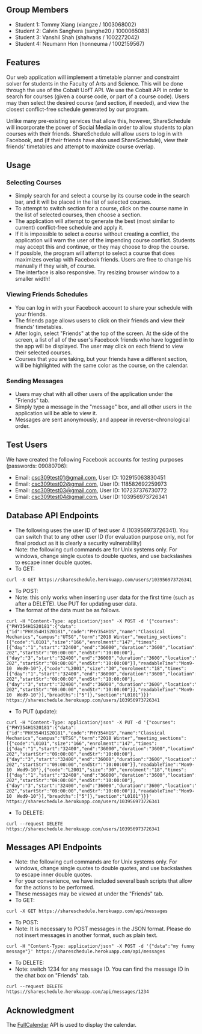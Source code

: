 ## Group Members

* Student 1: Tommy Xiang (xiangze / 1003068002)
* Student 2: Calvin Sanghera (sanghe20 / 1000065083)
* Student 3: Vanshil Shah (shahvans / 1002272042)
* Student 4: Neumann Hon (honneuma / 1002159567)

## Features

Our web application will implement a timetable planner and constraint solver for students in the Faculty of Arts and Science. This will be done through the use of the Cobalt UofT API. We use the Cobalt API in order to search for courses (given a course code, or part of a course code). Users may then select the desired course (and section, if needed), and view the closest conflict-free schedule generated by our program.

Unlike many pre-existing services that allow this, however, ShareSchedule will incorporate the power of Social Media in order to allow students to plan courses with their friends. ShareSchedule will allow users to log in with Facebook, and (if their friends have also used ShareSchedule), view their friends' timetables and attempt to maximize course overlap.

## Usage ##
### Selecting Courses ###
* Simply search for and select a course by its course code in the search bar, and it will be placed in the list of selected courses.
* To attempt to switch section for a course, click on the course name in the list of selected courses, then choose a section.
* The application will attempt to generate the best (most similar to current) conflict-free schedule and apply it.
* If it is impossible to select a course without creating a conflict, the application will warn the user of the impending course conflict. Students may accept this and continue, or they may choose to drop the course.
* If possible, the program will attempt to select a course that does maximizes overlap with Facebook friends. Users are free to change his manually if they wish, of course.
* The interface is also responsive. Try resizing browser window to a smaller width!

### Viewing Friends Schedules ###
* You can log in with your Facebook account to share your schedule with your friends.
* The friends page allows users to click on their friends and view their friends' timetables. 
* After login, select "Friends" at the top of the screen. At the side of the screen, a list of all of the user's Facebook friends who have logged in to the app will be displayed. The user may click on each friend to view their selected courses.
* Courses that you are taking, but your friends have a different section, will be highlighted with the same color as the course, on the calendar.

### Sending Messages ###
* Users may chat with all other users of the application under the "Friends" tab.
* Simply type a message in the "message" box, and all other users in the application will be able to view it.
* Messages are sent anonymously, and appear in reverse-chronological order.

## Test Users ##
We have created the following Facebook accounts for testing purposes (passwords: 09080706):
* Email: csc309test01@gmail.com, User ID: 102915063830451
* Email: csc309test02@gmail.com, User ID: 118582692259973
* Email: csc309test03@gmail.com, User ID: 107237376730772
* Email: csc309test04@gmail.com, User ID: 103956973726341

## Database API Endpoints ##
* The following uses the user ID of test user 4 (103956973726341). You can switch that to any other user ID (for evaluation purpose only, not for final product as it is clearly a security vulnerability)
* Note: the following curl commands are for Unix systems only. For windows, change single quotes to double quotes, and use backslashes to escape inner double quotes.
* To GET: 
```
curl -X GET https://shareschedule.herokuapp.com/users/103956973726341
```
* To POST: 
* Note: this only works when inserting user data for the first time (such as after a DELETE). Use PUT for updating user data.
* The format of the data must be as follows.
```
curl -H "Content-Type: application/json" -X POST -d '{"courses":{"PHY354H1S20181":{"data":{"id":"PHY354H1S20181","code":"PHY354H1S","name":"Classical Mechanics","campus":"UTSG","term":"2018 Winter","meeting_sections":[{"code":"L0101","size":"166","enrolment":"147","times":[{"day":"1","start":"32400","end":"36000","duration":"3600","location":"MP 202","startStr":"09:00:00","endStr":"10:00:00"},{"day":"3","start":"32400","end":"36000","duration":"3600","location":"MP 202","startStr":"09:00:00","endStr":"10:00:00"}],"readableTime":"Mon9-10  Wed9-10"},{"code":"L2001","size":"30","enrolment":"18","times":[{"day":"1","start":"32400","end":"36000","duration":"3600","location":"MP 202","startStr":"09:00:00","endStr":"10:00:00"},{"day":"3","start":"32400","end":"36000","duration":"3600","location":"MP 202","startStr":"09:00:00","endStr":"10:00:00"}],"readableTime":"Mon9-10  Wed9-10"}],"breadths":["5"]},"section":"L0101"}}}' https://shareschedule.herokuapp.com/users/103956973726341
```
* To PUT (update):
```
curl -H "Content-Type: application/json" -X PUT -d '{"courses":{"PHY354H1S20181":{"data":{"id":"PHY354H1S20181","code":"PHY354H1S","name":"Classical Mechanics","campus":"UTSG","term":"2018 Winter","meeting_sections":[{"code":"L0101","size":"166","enrolment":"147","times":[{"day":"1","start":"32400","end":"36000","duration":"3600","location":"MP 202","startStr":"09:00:00","endStr":"10:00:00"},{"day":"3","start":"32400","end":"36000","duration":"3600","location":"MP 202","startStr":"09:00:00","endStr":"10:00:00"}],"readableTime":"Mon9-10  Wed9-10"},{"code":"L2001","size":"30","enrolment":"18","times":[{"day":"1","start":"32400","end":"36000","duration":"3600","location":"MP 202","startStr":"09:00:00","endStr":"10:00:00"},{"day":"3","start":"32400","end":"36000","duration":"3600","location":"MP 202","startStr":"09:00:00","endStr":"10:00:00"}],"readableTime":"Mon9-10  Wed9-10"}],"breadths":["5"]},"section":"L0101"}}}' https://shareschedule.herokuapp.com/users/103956973726341
```
* To DELETE:
```
curl --request DELETE https://shareschedule.herokuapp.com/users/103956973726341
```

## Messages API Endpoints ##
* Note: the following curl commands are for Unix systems only. For windows, change single quotes to double quotes, and use backslashes to escape inner double quotes.
* For your convenience, we have included several bash scripts that allow for the actions to be performed. 
* These messages may be viewed at under the "Friends" tab.
* To GET: 
```
curl -X GET https://shareschedule.herokuapp.com/api/messages
```
* To POST: 
* Note: It is necessary to POST messages in the JSON format. Please do not insert messages in another format, such as plain text.
```
curl -H "Content-Type: application/json" -X POST -d '{"data":"my funny message"}' https://shareschedule.herokuapp.com/api/messages
```
* To DELETE:
* Note: switch 1234 for any message ID. You can find the message ID in the chat box on "Friends" tab.
```
curl --request DELETE https://shareschedule.herokuapp.com/api/messages/1234
```

## Acknowledgment
The [FullCalendar](https://fullcalendar.io) API is used to display the calendar.
